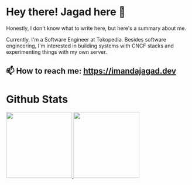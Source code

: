 # Hey there! Jagad here 👋

Honestly, I don't know what to write here, but here's a summary about me.

Currently, I'm a Software Engineer at Tokopedia. Besides software engineering, I'm interested in building systems with CNCF stacks and experimenting things with my own server.

## 📫 How to reach me: https://imandajagad.dev
# Github Stats

<p align="left">
<a href="https://github.com/arceister">
  <img height="180em" src="https://github-readme-stats-eight-theta.vercel.app/api?username=arceister&show_icons=true&theme=algolia&include_all_commits=true&count_private=true"/>
  <img height="180em" src="https://github-readme-stats-eight-theta.vercel.app/api/top-langs/?username=arceister&layout=compact&langs_count=8&theme=algolia"/>
</a>
</p>

<!--
**Arceister/arceister** is a ✨ _special_ ✨ repository because its `README.md` (this file) appears on your GitHub profile.

Here are some ideas to get you started:

- 🔭 I’m currently working on ...
- 🌱 I’m currently learning ...
- 👯 I’m looking to collaborate on ...
- 🤔 I’m looking for help with ...
- 💬 Ask me about ...
- 📫 How to reach me: ...
- 😄 Pronouns: ...
- ⚡ Fun fact: ...
-->
